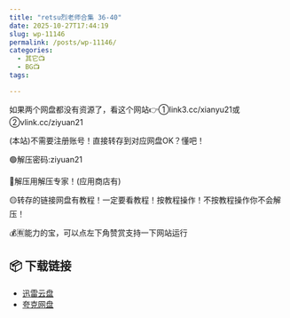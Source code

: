 ```yaml
---
title: "retsu烈老师合集 36-40"
date: 2025-10-27T17:44:19
slug: wp-11146
permalink: /posts/wp-11146/
categories:
  - 其它📺
  - BG📺
tags:

---
```


如果两个网盘都没有资源了，看这个网站👉①link3.cc/xianyu21或②vlink.cc/ziyuan21

(本站)不需要注册账号！直接转存到对应网盘OK？懂吧！

🟢解压密码:ziyuan21

🔵解压用解压专家！(应用商店有)

🟡转存的链接网盘有教程！一定要看教程！按教程操作！不按教程操作你不会解压！

💰🈶能力的宝，可以点左下角赞赏支持一下网站运行

## 📦 下载链接
- [迅雷云盘](https://blziyuan21.com/pay-download/11146?key=2d206e0490&down_id=0)
- [夸克网盘](https://blziyuan21.com/pay-download/11146?key=2d206e0490&down_id=1)

